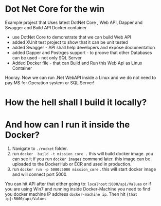 # Dot Net Core for the win

Example project that Uses latest DotNet Core , Web API, Dapper and Swagger and Build API Docker container

* use DotNet Core to demonstrate that we can build Web API
* added XUnit test project to show that it can be unit tested
* added Swagger - API shall help developers and expose documentation
* added Dapper and Postrges support - to proove that other Databases can be used - not only SQL Server
* Added Docker file - that can Build and Run this Web Api as Linux Container

Hooray. Now we can run .Net WebAPI inside a Linux and we do not need to pay MS for Operation system or SQL Server!

# How the hell shall I build it locally?

# And how can I run it inside the Docker?

1. Navigate to `./rocket` folder.
2. run `docker  build -t mission_core .` this will build docker image. you can see it if you run `docker images` command later.
  this image can be uploaded to the DockerHub or ECR and used in production.
3. run `docker run -p 5000:5000 mission_core` . this will start docker image and will connect port 5000.

You can hit API after that either going to: `localhost:5000/api/Values` or if you are using Win7 and running inside Docker-Machine
you need to find you docker machine IP address `docker-machine ip`. Then hit `{that ip}:5000/api/Values`

